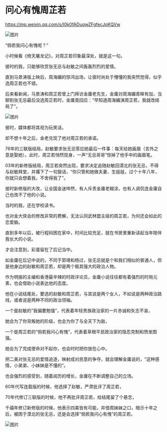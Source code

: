 # 问心有愧周芷若

https://mp.weixin.qq.com/s/I0k0fADuqwZFgfecJpKQVw

![图片](https://mmbiz.qpic.cn/mmbiz_jpg/rxhS23yu8cMicRViaHck0Soic9kRu3zOJn1ibPv9dqw6nOibhAV3BQ7HneAh6tCVmEHE51bMSBYNY2Z8sfpfapPC4DA/640?wx_fmt=jpeg&from=appmsg&wxfrom=5&wx_lazy=1&wx_co=1)  

“倘若我问心有愧呢？”  

小时候看《倚天屠龙记》，对周芷若印象最深处，就是这一句。  

彼时的我，只能够欣赏张无忌与赵敏之间轰轰烈烈的爱情。

直到马景涛版上映后，周海媚的惊鸿出场，让彼时尚处于懵懂的我突然觉得，似乎选周芷若也不错。  

后来看新闻，马景涛和周芷若曾上门拜访金庸老先生，金庸对周海媚青睐有加，当聊到张无忌最后没选周芷若时，金庸竟回应：“早知道周海媚演周芷若，我就改结局了”。  

![图片](https://mmbiz.qpic.cn/mmbiz_jpg/rxhS23yu8cMicRViaHck0Soic9kRu3zOJn1OfXrxrE4WYW3b3BGwfgsibDiadppmD5JluGnGE4eTLkuH4dvaFI7mIgA/640?wx_fmt=jpeg&from=appmsg&wxfrom=5&wx_lazy=1&wx_co=1)

彼时，媒体都将其视为玩笑话，

却不想十年之后，金老兑现了他对周芷若的承诺。

76年的三联版结局，赵敏要求张无忌答应她最后一件事：每天给她画眉（言外之意是娶她）。此时，周芷若悄然现身，一声“无忌哥哥”惊掉了他手中的画眉笔。

03年的新修版结局，周芷若突然出现，要求决定追随赵敏回漠北的张无忌，不得与赵敏拜堂，并撂下了一句狠话，“你只管和她做夫妻、生娃娃，过个十年八年，你就只会想着我，不舍得我了”。

彼时新修版的大改，让全国金迷哗然，有人斥责金庸老糊涂，也有人调侃连金庸自己也改不了他的小说。

当时的我，还在学校读书。

也对金大侠会的修改非常的费解，无法认同武林盟主级的周芷若，为何还会如此的恋爱脑。

直到多年以后，被行程码困在家中，时间比较充足，就在书房里重新读起当年陪伴我长大的小说。

才会注意到，彩蛋留在了后记当中。

如金庸在后记中说的，不同于郭靖和杨过，张无忌就是个和我们相似的普通人，但是他身边的赵敏和周芷若，却是两个极其强大的政治人物。  

作为明报的主编和香港最辛辣的时政评论员，金庸小说往往都有着强烈的时局元素，也会借助小说表达他的态度。

他在小说结尾处，要选的赵敏和周芷若，与其说是两个女人，不如说是两种政治路线，或者说是两种不同的政治领袖。

一个是赵敏的“我偏要勉强”，代表着年轻贵族政治家的一片赤诚和矢志不渝，

她会为了你背叛她的阶级，也会为你了与全天下为敌，  

一个是周芷若的“倘若我问心有愧”，代表着草根平民政治家的隐忍克制和愤发图强。  

她会为了完成使命对不起你，也会时时把你放在心中。

把二美对张无忌的爱情追逐，映射成对民意的争夺，就会理解金庸说的，“这种感情，小弟弟、小妹妹是不懂的”。

也会强烈的感受到，随着阅历的增长，金庸在不断调整自己的立场。

60年代写连载版的时候，他选择了赵敏，严肃批评了周芷若，

70年代修订三联版的时候，他不再批评周芷若，给结尾留了个悬念，

千禧年修订新修版的时候，他表示四美皆有可能，并借周妹妹之口，暗示十年之后，被困于漠北的张无忌，还是会选择“倘若我问心有愧”的周芷若。

![图片](https://mmbiz.qpic.cn/mmbiz_jpg/rxhS23yu8cMicRViaHck0Soic9kRu3zOJn13U7404GSku1wsCtEicO7IEanwNZr2RR0FVgftJ4ZkvibOOH8dvSaemHw/640?wx_fmt=jpeg&from=appmsg&wxfrom=5&wx_lazy=1&wx_co=1)
